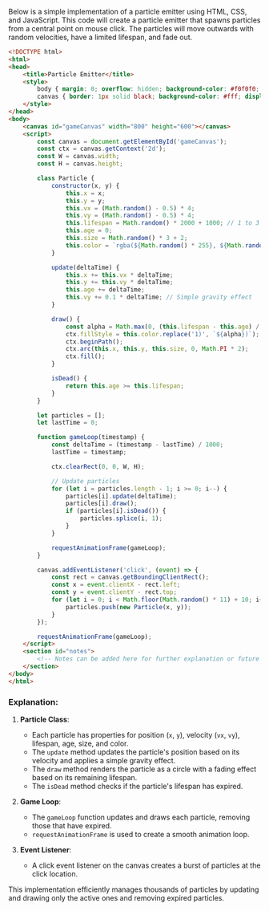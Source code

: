 Below is a simple implementation of a particle emitter using HTML, CSS, and JavaScript. This code will create a particle emitter that spawns particles from a central point on mouse click. The particles will move outwards with random velocities, have a limited lifespan, and fade out.

```html
<!DOCTYPE html>
<html>
<head>
    <title>Particle Emitter</title>
    <style>
        body { margin: 0; overflow: hidden; background-color: #f0f0f0; }
        canvas { border: 1px solid black; background-color: #fff; display: block; margin: 20px auto; }
    </style>
</head>
<body>
    <canvas id="gameCanvas" width="800" height="600"></canvas>
    <script>
        const canvas = document.getElementById('gameCanvas');
        const ctx = canvas.getContext('2d');
        const W = canvas.width;
        const H = canvas.height;

        class Particle {
            constructor(x, y) {
                this.x = x;
                this.y = y;
                this.vx = (Math.random() - 0.5) * 4;
                this.vy = (Math.random() - 0.5) * 4;
                this.lifespan = Math.random() * 2000 + 1000; // 1 to 3 seconds
                this.age = 0;
                this.size = Math.random() * 3 + 2;
                this.color = `rgba(${Math.random() * 255}, ${Math.random() * 255}, ${Math.random() * 255}, 1)`;
            }

            update(deltaTime) {
                this.x += this.vx * deltaTime;
                this.y += this.vy * deltaTime;
                this.age += deltaTime;
                this.vy += 0.1 * deltaTime; // Simple gravity effect
            }

            draw() {
                const alpha = Math.max(0, (this.lifespan - this.age) / this.lifespan);
                ctx.fillStyle = this.color.replace('1)', `${alpha})`);
                ctx.beginPath();
                ctx.arc(this.x, this.y, this.size, 0, Math.PI * 2);
                ctx.fill();
            }

            isDead() {
                return this.age >= this.lifespan;
            }
        }

        let particles = [];
        let lastTime = 0;

        function gameLoop(timestamp) {
            const deltaTime = (timestamp - lastTime) / 1000;
            lastTime = timestamp;

            ctx.clearRect(0, 0, W, H);

            // Update particles
            for (let i = particles.length - 1; i >= 0; i--) {
                particles[i].update(deltaTime);
                particles[i].draw();
                if (particles[i].isDead()) {
                    particles.splice(i, 1);
                }
            }

            requestAnimationFrame(gameLoop);
        }

        canvas.addEventListener('click', (event) => {
            const rect = canvas.getBoundingClientRect();
            const x = event.clientX - rect.left;
            const y = event.clientY - rect.top;
            for (let i = 0; i < Math.floor(Math.random() * 11) + 10; i++) {
                particles.push(new Particle(x, y));
            }
        });

        requestAnimationFrame(gameLoop);
    </script>
    <section id="notes">
        <!-- Notes can be added here for further explanation or future improvements. -->
    </section>
</body>
</html>
```

### Explanation:

1. **Particle Class**: 
   - Each particle has properties for position (`x`, `y`), velocity (`vx`, `vy`), lifespan, age, size, and color.
   - The `update` method updates the particle's position based on its velocity and applies a simple gravity effect.
   - The `draw` method renders the particle as a circle with a fading effect based on its remaining lifespan.
   - The `isDead` method checks if the particle's lifespan has expired.

2. **Game Loop**:
   - The `gameLoop` function updates and draws each particle, removing those that have expired.
   - `requestAnimationFrame` is used to create a smooth animation loop.

3. **Event Listener**:
   - A click event listener on the canvas creates a burst of particles at the click location.

This implementation efficiently manages thousands of particles by updating and drawing only the active ones and removing expired particles.
 <!-- 54.55s -->